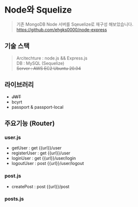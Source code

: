 # Node와 Squelize

> 기존 MongoDB Node 서버를 Sqeuelize로 재구성 해보았습니다.
> https://github.com/ehgks0000/node-express

## 기술 스택

> Arcitechture : node.js && Express.js  
> DB : MySQL (Sequelize)  
> ~~Server : AWS EC2 Ubuntu 20.04~~

## 라이브러리

- ~~JWT~~
- bcyrt
- passport & passport-local

## 주요기능 (Router)

### user.js

- getUser : get {{url}}/user
- registerUser : get {{url}}/user
- loginUser : get {{url}}/user/login
- logoutUser : post {{url}}/user/logout

### post.js

- createPost : post {{url}}/post

### posts.js
